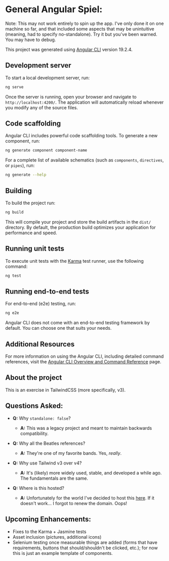 # General Angular Spiel:
Note: 
This may not work entirely to spin up the app.
I've only done it on one machine so far, and that included some aspects that may be unintuitive (meaning, had to specify no-standalone). Try it but you've been warned. You may have to debug.

This project was generated using [Angular CLI](https://github.com/angular/angular-cli) version 19.2.4.

## Development server

To start a local development server, run:

```bash
ng serve
```

Once the server is running, open your browser and navigate to `http://localhost:4200/`. The application will automatically reload whenever you modify any of the source files.

## Code scaffolding

Angular CLI includes powerful code scaffolding tools. To generate a new component, run:

```bash
ng generate component component-name
```

For a complete list of available schematics (such as `components`, `directives`, or `pipes`), run:

```bash
ng generate --help
```

## Building

To build the project run:

```bash
ng build
```

This will compile your project and store the build artifacts in the `dist/` directory. By default, the production build optimizes your application for performance and speed.

## Running unit tests

To execute unit tests with the [Karma](https://karma-runner.github.io) test runner, use the following command:

```bash
ng test
```

## Running end-to-end tests

For end-to-end (e2e) testing, run:

```bash
ng e2e
```

Angular CLI does not come with an end-to-end testing framework by default. You can choose one that suits your needs.

## Additional Resources

For more information on using the Angular CLI, including detailed command references, visit the [Angular CLI Overview and Command Reference](https://angular.dev/tools/cli) page.

## About the project
This is an exercise in TailwindCSS (more specifically, v3).

## Questions Asked:
- **Q:** Why `standalone: false`?
  - **A:** This was a legacy project and meant to maintain backwards compatibility.

- **Q:** Why all the Beatles references?
  - **A:** They're one of my favorite bands. Yes, *really*.

- **Q:** Why use Tailwind v3 over v4?
  - **A:** It's (likely) more widely used, stable, and developed a while ago. The fundamentals are the same.

- **Q:** Where is this hosted?
  - **A:** Unfortunately for the world I've decided to host this [here](https://wendytygrett.me). If it doesn't work... I forgot to renew the domain. Oops!

## Upcoming Enhancements:
- Fixes to the Karma + Jasmine tests
- Asset inclusion (pictures, additional icons)
- Selenium testing once measurable things are added (forms that have requirements, buttons that should/shouldn't be clicked, etc.); for now this is just an example template of components.